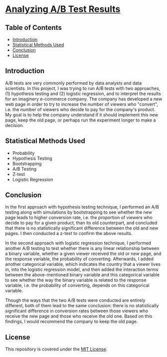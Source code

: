 # [Analyzing A/B Test Results](https://alfred-kctang.github.io/Analyzing-AB-Test-Results-Project/)

## Table of Contents

* [Introduction](#intro)
* [Statistical Methods Used](#statMethodsUsed)
* [Conclusion](#conclusion)
* [License](#license)

## Introduction

A/B tests are very commonly performed by data analysts and data scientists. In this project, I was trying to run A/B tests with two approaches, (1) hypothesis testing and (2) logistic regression, and to interpret the results for an imaginery e-commerce company. The company has developed a new web page in order to try to increase the number of viewers who "convert", i.e. the number of viewers who decide to pay for the company's product. My goal is to help the company understand if it should implement this new page, keep the old page, or perhaps run the experiment longer to make a decision.

## Statistical Methods Used

- Probability
- Hypothesis Testing
- Bootstrapping
- A/B Testing
- Z-test
- Logistic Regression

## Conclusion

In the first approach with hypothesis testing technique, I performed an A/B testing along with simulations by bootstrapping to see whether the new page leads to higher conversion rate, i.e. the proportion of viewers who decide to pay for a given product, than its old counterpart, and concluded that there is no statistically significant difference between the old and new pages. I then conducted a z-test to confirm the above results.

In the second approach with logistic regression technique, I performed another A/B testing to test whether there is any linear relationship between a binary variable, whether a given viewer received the old or new page, and the response variable, the probability of converting. Afterwards, I added another categorical variable, which indicates the country that a viewer lives in, into the logistic regression model, and then added the interaction terms between the above-mentioned binary variable and this categorical variable to see whether the way the binary variable is related to the response variable, i.e. the probability of converting, depends on this categorical variable.

Though the ways that the two A/B tests were conducted are entirely different, both of them lead to the same conclusion: there is no statistically significant difference in conversion rates between those viewers who receive the new page and those who receive the old one. Based on this findings, I would recommend the company to keep the old page.

## License

This repository is covered under the [MIT License](https://choosealicense.com/licenses/mit/).

